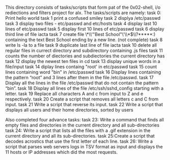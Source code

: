 This directory consists of tasks/scripts that form pat of the 0x02-shell, i/o rediections and filters project for alx. The tasks/scripts are namely:
task 0: Print hello world
task 1 print a confused smiley
task 2 displya /etc/passwd
task 3 display two files - etc/passwd and etc/hosts
task 4 display last 10 lines of etc/passwd
task 5 display first 10 lines of etc/passwd
task 6 display third line of file iacta
task 7 create file \\\*\\\\'\"Best School\"\\\'\\\\\*\$\\\\?\*\*\*\*\*:) containing the text Best School ending by a new line. (not complete)
task 8 write ls -la to a file
task 9 duplicate last line of file iacta
task 10 delete all regular files in currect directory and subdirectory containing .js files
task 11 counts the number of diectories and subdiectories the current directory has
task 12 display the newest ten files in cd
task 13 display unique words in a file/input
task 14 diplay lines containg "root' in etc/passwd
task 15 count lines containing word "bin" in /etc/passwd 
task 16 Display lines containing the pattern “root” and 3 lines after them in the file /etc/passwd.
task 17 Display all the lines in the file /etc/passwd that do not contain the pattern “bin”.
task 18 Display all lines of the file /etc/ssh/sshd_config starting with a letter.
task 19 Replace all characters A and c from input to Z and e respectively.
task 20 Create a script that removes all letters c and C from input.
task 21 Write a script that reverse its input.
task 22 Write a script that displays all users and their home directories, sorted by users

Also completed four advance tasks:
task 23: Write a command that finds all empty files and directories in the current directory and all sub-directories
task 24: Write a script that lists all the files with a .gif extension in the current directory and all its sub-directories.
task 25:Create a script that decodes acrostics that use the first letter of each line.
task 26: Write a script that parses web servers logs in TSV format as input and displays the 11 hosts or IP addresses which did the most requests.
